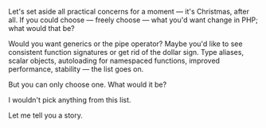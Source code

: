 Let's set aside all practical concerns for a moment — it's Christmas, after all. If you could choose — freely choose — what you'd want change in PHP; what would that be? 

Would you want generics or the pipe operator? Maybe you'd like to see consistent function signatures or get rid of the dollar sign. Type aliases, scalar objects, autoloading for namespaced functions, improved performance, stability — the list goes on.

But you can only choose one. What would it be?

I wouldn't pick anything from this list.

Let me tell you a story.

